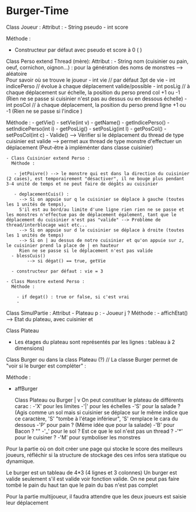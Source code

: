 # Burger-Time
Class Joueur :
  Attribut :
      - String pseudo
      - int score

  Méthode :
  - Constructeur par défaut avec pseudo et score à 0 ( )


Class Perso extend Thread (mère):
  Attribut :
    - String nom (cuisinier ou pain, oeuf, cornichon, oignon...) : pour la génération des noms de monstres --> aléatoire  
    Pour savoir où se trouve le joueur
    - int vie // par défaut 3pt de vie
    - int indicePerso // évolue à chaque déplacement valide/possible
    - int posLig // à chaque déplacement sur échelle, la position du perso prend col +1 ou -1 (Rien ne se passe si cuisinier n'est pas au dessus ou en dessous échelle)
    - int posCol // à chaque déplacement, la position du perso prend ligne +1 ou -1 (Rien ne se passe si l'indice )

  Méthode :
    - getVie()
    - setVie(int v)
    - getName()
    - getIndicePerso()
    - setIndicePerso(int i)
    - getPosLig()
    - setPosLig(int l)
    - getPosCol()
    - setPosCol(int c)
    - Valide() --> Vérifier si le déplacement du thread de type cuisinier est valide --> permet aux thread de type monstre d'effectuer un déplacement
      (Peut-être à impléménter dans classe cuisinier)

    - Class Cuisinier extend Perso :
      Méthode :

       - jetPoivre() --> le monstre qui est dans la direction du cuisinier (2 cases), est temporairement "désactiver", il ne bouge plus pendant 3-4 unité de temps et ne peut faire de dégâts au cuisinier

       - deplacementCuis() :
         --> Si on appuie sur q le cuisinier se déplace à gauche (toutes les 1 unités de temps),
         S'il est au bord/au limite d'une ligne rien rien ne se passe et les monstres n'effectue pas de déplacement également, tant que le déplacement du cuisinier n'est pas "valide" --> Problème de thread/interblocage wait etc...
         --> Si on appuie sur d le cuisinier se déplace à droite (toutes les 1 unités de temps)
         --> Si on | au dessus de notre cuisinier et qu'on appuie sur z, le cuisinier prend la place de | en hauteur
         Rien ne se passe si le déplacement n'est pas valide
      - blessCuis()
            --> si dégat() == true, getVie

      - constructeur par défaut : vie = 3

    - Class Monstre extend Perso :
      Méthode :

        - if degat() : true or false, si c'est vrai
        -

Class SimulPartie :
  Attribut
    - Plateau p :
    - Joueur j ?
  Méthode :
    - affichEtat() --> Etat du plateau, avec cuisinier et


Class Plateau
 - Les étages du plateau sont représentés par les lignes : tableau à 2 dimensions)

 Class Burger ou dans la class Plateau (?)
 // La classe Burger permet de "voir si le burger est compléter" :

 Méthode  :
 - affBurger



      Class Plateau ou Burger
               |
               v
   On peut constituer le plateau de différents carac :
     -'X' pour les limites
     -'|' pour les échelles
     -'S' pour la salade ?
             (Agis comme un sol mais si cuisinier se déplace sur le même indice que ce caractère, 'S' "tombe à l'étage inférieur", 'S' remplace le cara du dessous
     -'P' pour pain ? (Même idée que pour la salade)
     -'B' pour Bacon ? ""
     -'_' pour le sol ? Est ce que le sol n'est pas un thread ?
     -'*' pour le cuisiner ?
     -'M' pour symboliser les monstres


Pour la partie où on doit créer une page qui stocke le score des meilleurs joueurs, réfléchir si la structure de stockage des ces infos
sera statique ou dynamique.




Le burger est un tableau de 4*3 (4 lignes et 3 colonnes)
Un burger est valide seulement s'il est valide voir fonction valide.
On ne peut pas faire tombé le pain du haut tan que le pain du bas n'est pas complet

Pour la partie multijoueur, il faudra attendre que les deux joueurs est saisie leur déplacement 
